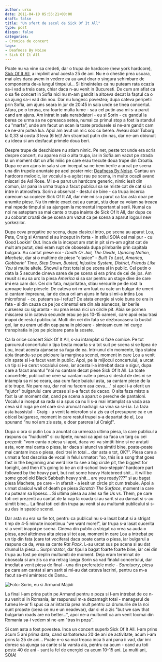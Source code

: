 ```yaml
---
author: ursu
date: 2011-04-10 05:55:21+00:00
draft: false
title: "Un sfert de secol de Sick Of It All"
type: post
disqus: false
categories:
- Cronica de concert
tags:
- Deafness By Noise
- Sick Of It All
---
```

Poate nu va vine sa credeti, dar o trupa de hardcore (new york hardcore), [Sick Of It All](http://www.sickofitall.com), a implinit anul acesta 25 de ani. Nu e o chestie prea usoara, mai ales daca avem in vedere ca au avut doar o singura schimbare de componenta de-a lungul timpului... Si bineinteles ca nu puteam rata ocazia sa-i vad a treia oara, chiar daca n-au venit in Bucuresti. De cum am aflat ca o sa fie concert in Sofia nici nu m-am gandit la altceva decat la faptul ca o sa ajung sa-i vad din nou. Dar nu lungesc povestea; dupa cateva peripetii prin Sofia, am ajuns seara in jur de 20:45 in sala unde se tinea concertul. Afara, pe o terasa, era foarte multa lume - sau cel putin asa mi s-a parut cand am ajuns. Am intrat in sala nerabdatori - eu si Sorin - cu gandul la berea ce urma sa ne opreasca setea, numai ca primul stop a fost la standul cu "marfa", unde am facut un scan la toate produsele si ne-am gandit cam ce ne-am putea lua. Apoi am avut un mic soc cu berea. Aveau doar Tuborg la 0,33 si costa 3 leva (6 lei)! Am strambat putin din nas, dar ne-am obisnuit cu ideea si am desfacut primele doua beri.

Despre trupe de deschidere nu stiam nimic. Pe net, peste tot unde era scris despre concert, nu aparea nici o alta trupa, iar in Sofia am vazut pe strada la un moment dat un afis miiic pe care erau trecute doua trupe din Croatia. Dupa ce am ajuns in sala si am inceput sa ne bem berile a urcat pe scena una din trupele anuntate pe acel poster mic: [Deafness By Noise](www.myspace.com/deafnessbynoize). Cantau un hardcore melodic, iar vocalul s-a agitat rau pe scena, in multe ocazii avand miscari de Axl Rose. Mi s-a parut un hardcore generic, nimic iesit din comun, iar pana la urma trupa a facut publicul sa se miste cat de cat si sa intre in atmosfera. Sorin a observat - destul de bine - ca trupa incerca oarecum sa copieze Sick Of It All, dar mie mi s-a parut ca fac asta doar pe anumite piese. Nu tin minte exact cat au cantat, stiu doar ca voiam sa treaca mai repede timpul si sa ajungem la momentul important al serii. Numai ca noi ne asteptam sa mai cante o trupa inainte de Sick Of It All, dar dupa ce au coborat croatii de pe scena am vazut ca pe scena a aparut logoul new yorkezilor.

Dupa ceva pregatire pe scena, dupa clasicul intro, pe scena au aparut Lou, Pete, Craig si Armand si au inceput in forta - in stilul SOIA cel mai pur - cu Good Lookin' Out. Inca de la inceput am stat in pit si m-am agitat cat de mult am putut, desi eram rupt de oboseala dupa plimbarile prin capitala bulgara. Au cantat piese noi - _Death Or Jail, The Divide, Uprising Nation, Machete_, dar si o multime de piese "clasice" - _Built To Last, America, Clobberin' Time, Step Down, Busted, Injustice System, District, Friends Like You_ si multe altele. Showul a fost total si pe scena si in public. Cel putin o data la 5 secunde cineva sarea de pe scena si era prins de cei de jos. Am reusit si eu sa urc la piesa _America_ si sa sar pentru un stage dive de care imi era cam dor. Cei din fata, majoritatea, stiau versurile pe de rost la aproape toate piesele. De cateva ori m-am luat cu cate un bulgar de umeri si cantam impreuna, iar de doua ori am ajuns in fata si mi-a intins Lou microfonul - ce, puteam sa-l refuz? De atata energie si voie buna ce era in fata - si din cauza ca pe jos cimentul era din ala alunecos, iar berile cursesea cu siguranta - nu prea iesea nici un circle pit. Abia se pornea miscarea si in cateva secunde erau pe jos 10-15 oameni, care apoi erau trasi inapoi de restul publicului. Multi din cei din fata se dezbracasera la bustul gol, iar eu eram ud din cap pana in picioare - simteam cum imi curge transpiratia in jos pe picioare pana la sosete.

Ca la orice concert Sick Of It All, s-au intamplat si faze comice. Pe tot parcursul concertului o tipa beata moarta s-a tot suit pe scena si se lipea de Lou, incat acesta ajunsese sa fuga de ea. Intr-unul din momente, tipa statea abia tinandu-se pe picioare la marginea scenei, moment in care Lou a venit din spate si i-a facut vant in public. Apoi, pe la mijlocul concertului, a urcat un tip si i-a cerut vocalului ceva, iar acesta l-a intrebat daca e sigur, dupa care a facut anuntul "noi nu cantam decat piese Sick Of It All. La toate concertele, publicul ne cere sa cantam cate o piesa si destul de des ni se intampla sa ni se ceara, asa cum face baiatul asta, sa cantam piese de la alte trupe. Ne pare rau, dar noi nu facem asa ceva...." si apoi i-a oferit un "ajutor" bulgarului care urcase si s-a facut de cacao. O alta faza misto a fost la un moment dat, cand pe scena a aparut o pereche de pantaloni. Vocalul a inceput sa rada si a spus ca nu li s-a mai intamplat sa vada asa ceva si il ruga pe cel care si-a aruncat nadragii sa vina sa si-i ia. La faza asta bassistul - Craig - a venit la microfon si a zis ca el presupune ca e un obicei bulgaresc, moment in care restul trupei s-a departat de el, Lou spunand "nu noi am zis asta, e doar parerea lui Craig!".

Dupa o ora si putin Lou a anuntat ca urmeaza ultima piesa, la care publicul a raspuns cu "huiduieli" si cu tipete, numai ca apoi sa faca un targ cu cei prezenti: "vom canta o piesa si apoi, daca voi va simtiti bine si ne aratati asta, vom mai canta o piesa, iar daca si atunci va simtiti bine, poate-poate mai cantam inca o piesa, deci trei in total... dar asta e tot, OK?". Piesa care a urmat a fost descrisa de vocal in felul urmator: "so, this is a song that goes fast in the beginning and we'd like to see a big circle pit, the biggest for tonight, and then it's going to be an old-school two-steppin' hardcore part followed by the heavy part, but not some heavy Hatebreed shit... it will be some good old Black Sabbath heavy shit... are you ready???" si au bagat piesa Machete, pe care - in sfarsit - a iesit un circle pit cum trebuie. Apoi a urmat clasicul wall of death pe piesa _Scratch The Surface_, moment la care nu puteam sa lipsesc... Si ultima piesa au ales sa fie Us vs. Them, pe care toti cei prezenti au cantat de la cap la coada si au sarit si au dansat si s-au simtit bine... La final toti cei din trupa au venit si au multumit publicului si s-au dus in spatele scenei.

Dar asta nu era sa fie tot, pentru ca publicul nu s-a lasat batut si a strigat timp de 4-5 minute incontinuu "we want more!", iar trupa s-a lasat cucerita si a venit inapoi pe scena. Cineva din public a strigat ca vrea sa auda o piesa, apoi altcineva alta piesa si tot asa, moment in care Lou a intrebat pe un tip din fata (care tot vocifera) daca poate canta o piesa, iar bulgarul a raspuns ca da, vrea sa cante _Rat Pack_. L-au urcat sus pe scena si au dat drumul la piesa... Surprinzator, dar tipul a bagat foarte foarte bine, iar cei din trupa au fost pe deplin multumiti de moment. Deja eram terminat de oboseala si am zis ca ma retrag langa Sorin sa vad finalul concertului, dar imediat a venit piesa de final - una din preferatele mele - _Sanctuary_, piesa pe care am cantat si am sarit si mi-au dat cateva lacrimi, pentru ca m-a facut sa-mi amintesc de Dana...

![Foto: Sorin, eu si Armand Majidi](/img/sorin-eu-si-armand-majidi_5602049891_o.jpg)


La final l-am prins putin pe Armand pentru o poza si l-am intrebat de ce n-au venit si in Romania, iar raspunsul m-a dezamagit total - managerul de turneu le-ar fi spus ca ar intarzia prea mult pentru ca drumurile de la noi sunt proaste (ceea ce nu e un neadevar), dar si el a zis "but we saw that bulgarian roads are no better...", apoi ne-a multumit ca am venit tocmai din Romania sa-i vedem si ne-am "tras in poza".

Si cam asta a fost povestea. Inca un concert superb Sick Of It All. I-am prins acum 5 ani prima data, cand sarbatoreau 20 de ani de activitate, acum i-am prins la 25 de ani... Poate n-o sa mai treaca inca 5 ani pana ii vad, dar imi doresc sa ajunga sa cante si la varsta aia, pentru ca acum - cand au toti peste 40 de ani - sunt la fel de energici ca acum 10-15 ani. La multi ani, SOIA!
